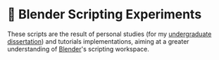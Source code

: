 # :ice_cube: Blender Scripting Experiments

These scripts are the result of personal studies (for my [undergraduate dissertation](https://github.com/DanielBrito/monografia)) and tutorials implementations, aiming at a greater understanding of [Blender](https://www.blender.org/)'s scripting workspace.
